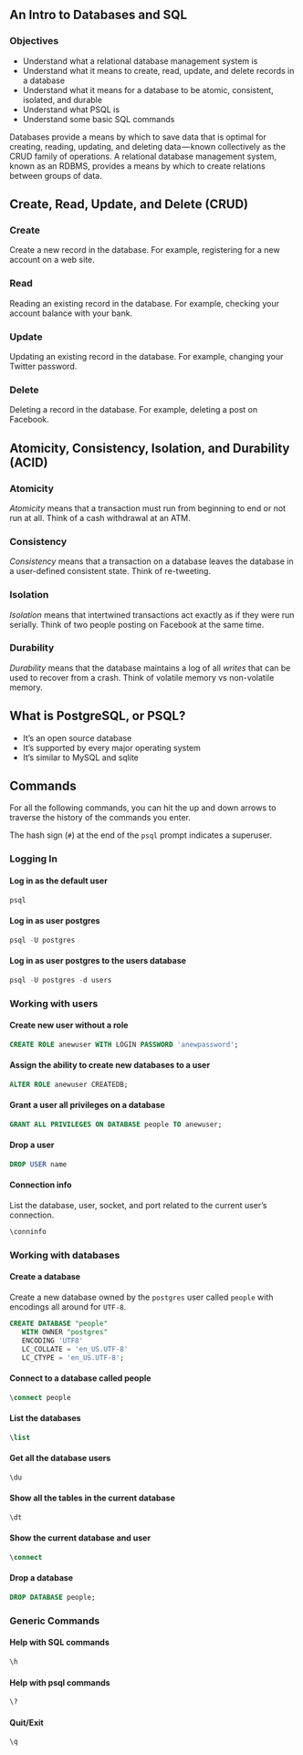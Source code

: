 ## An Intro to Databases and SQL

### Objectives

* Understand what a relational database management system is
* Understand what it means to create, read, update, and delete records in a database
* Understand what it means for a database to be atomic, consistent, isolated, and durable
* Understand what PSQL is
* Understand some basic SQL commands

Databases provide a means by which to save data that is optimal for creating, reading, updating, and deleting data — known collectively as the CRUD family of operations. A relational database management system, known as an RDBMS, provides a means by which to create relations between groups of data.

## Create, Read, Update, and Delete (CRUD)

### Create

Create a new record in the database. For example, registering for a new account on a web site.

### Read

Reading an existing record in the database. For example, checking your account balance with your bank.

### Update

Updating an existing record in the database. For example, changing your Twitter password.

### Delete

Deleting a record in the database. For example, deleting a post on Facebook.

## Atomicity, Consistency, Isolation, and Durability (ACID)

### Atomicity

*Atomicity* means that a transaction must run from beginning to end or not run at all. Think of a cash withdrawal at an ATM.

### Consistency

*Consistency* means that a transaction on a database leaves the database in a user-defined consistent state. Think of re-tweeting.

### Isolation

*Isolation* means that intertwined transactions act exactly as if they were run serially. Think of two people posting on Facebook at the same time.

### Durability

*Durability* means that the database maintains a log of all _writes_ that can be used to recover from a crash. Think of volatile memory vs non-volatile memory.

## What is PostgreSQL, or PSQL?

* It’s an open source database
* It’s supported by every major operating system
* It’s similar to MySQL and sqlite

## Commands

For all the following commands, you can hit the up and down arrows to traverse the history of the commands you enter.

The hash sign (`#`) at the end of the `psql` prompt indicates a superuser.

### Logging In

#### Log in as the default user

```sql
psql
```

#### Log in as user postgres

```sql
psql -U postgres
```

#### Log in as user postgres to the users database

```sql
psql -U postgres -d users
```

### Working with users

#### Create new user without a role

```sql
CREATE ROLE anewuser WITH LOGIN PASSWORD 'anewpassword';
```

#### Assign the ability to create new databases to a user

```sql
ALTER ROLE anewuser CREATEDB;
```

#### Grant a user all privileges on a database

```sql
GRANT ALL PRIVILEGES ON DATABASE people TO anewuser;
```

#### Drop a user

```sql
DROP USER name
```

#### Connection info

List the database, user, socket, and port related to the current user’s connection.

```sql
\conninfo
```

### Working with databases

#### Create a database

Create a new database owned by the `postgres` user called `people` with encodings all around for `UTF-8`.

```sql
CREATE DATABASE "people"
   WITH OWNER "postgres"
   ENCODING 'UTF8'
   LC_COLLATE = 'en_US.UTF-8'
   LC_CTYPE = 'en_US.UTF-8';
```
#### Connect to a database called people

```sql
\connect people
```

#### List the databases

```sql
\list
```

#### Get all the database users

```sql
\du
```

#### Show all the tables in the current database

```sql
\dt
```

#### Show the current database and user

```sql
\connect
```

#### Drop a database

```sql
DROP DATABASE people;
```

### Generic Commands

#### Help with SQL commands

```sql
\h
```

#### Help with psql commands

```sql
\?
```

#### Quit/Exit

```sql
\q
```
